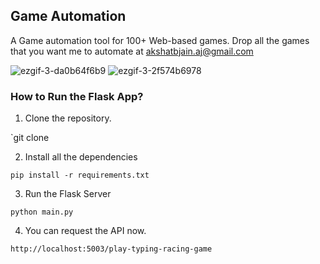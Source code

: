 ## Game Automation

A Game automation tool for 100+ Web-based games.
Drop all the games that you want me to automate at akshatbjain.aj@gmail.com

![ezgif-3-da0b64f6b9](https://github.com/Akshatjainbafna/Game-Automation/assets/86974814/0f877d21-36ef-40ef-95df-926510bc07fe)
![ezgif-3-2f574b6978](https://github.com/Akshatjainbafna/Game-Automation/assets/86974814/35b09232-a013-41a6-a66e-9d441dae98ce)


### How to Run the Flask App?

1. Clone the repository.
   
`git clone <repository-url>

2. Install all the dependencies 

`pip install -r requirements.txt`

3. Run the Flask Server

`python main.py`

4. You can request the API now.
   
`http://localhost:5003/play-typing-racing-game`
